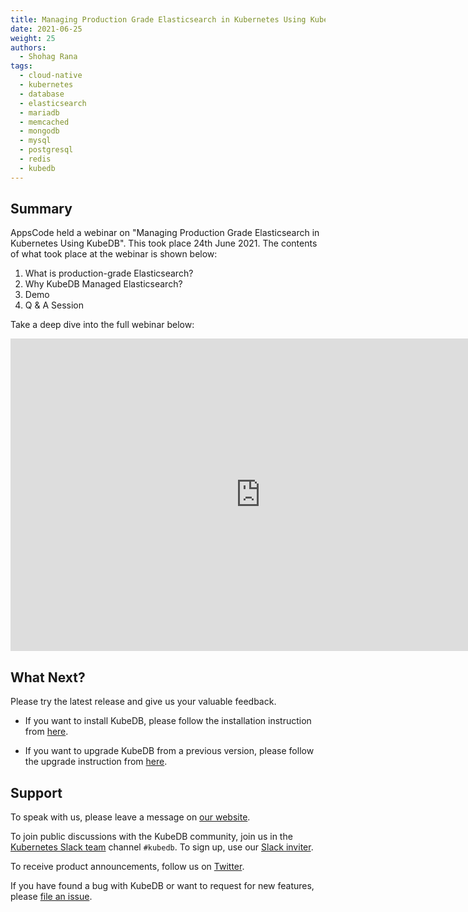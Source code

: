 ```yaml
---
title: Managing Production Grade Elasticsearch in Kubernetes Using KubeDB - Webinar
date: 2021-06-25
weight: 25
authors:
  - Shohag Rana
tags:
  - cloud-native
  - kubernetes
  - database
  - elasticsearch
  - mariadb
  - memcached
  - mongodb
  - mysql
  - postgresql
  - redis
  - kubedb
---
```

## Summary
AppsCode held a webinar on "Managing Production Grade Elasticsearch in Kubernetes Using KubeDB". This took place 24th June 2021. The contents of what took place at the webinar is shown below:

1) What is production-grade Elasticsearch?
2) Why KubeDB Managed Elasticsearch?
3) Demo
4) Q & A Session

Take a deep dive into the full webinar below:

<iframe style="height: 500px; width: 800px" src="https://www.youtube.com/embed/0mqPs6odwKk?start=604" title="YouTube video player" frameborder="0" allow="accelerometer; autoplay; clipboard-write; encrypted-media; gyroscope; picture-in-picture" allowfullscreen></iframe>

## What Next?

Please try the latest release and give us your valuable feedback.

* If you want to install KubeDB, please follow the installation instruction from [here](https://kubedb.com/docs/v2021.06.23/setup).

* If you want to upgrade KubeDB from a previous version, please follow the upgrade instruction from [here](https://kubedb.com/docs/v2021.06.23/setup/upgrade/).

## Support

To speak with us, please leave a message on [our website](https://appscode.com/contact/).

To join public discussions with the KubeDB community, join us in the [Kubernetes Slack team](https://kubernetes.slack.com/messages/C8149MREV/) channel `#kubedb`. To sign up, use our [Slack inviter](http://slack.kubernetes.io/).

To receive product announcements, follow us on [Twitter](https://twitter.com/KubeDB).

If you have found a bug with KubeDB or want to request for new features, please [file an issue](https://github.com/kubedb/project/issues/new).

